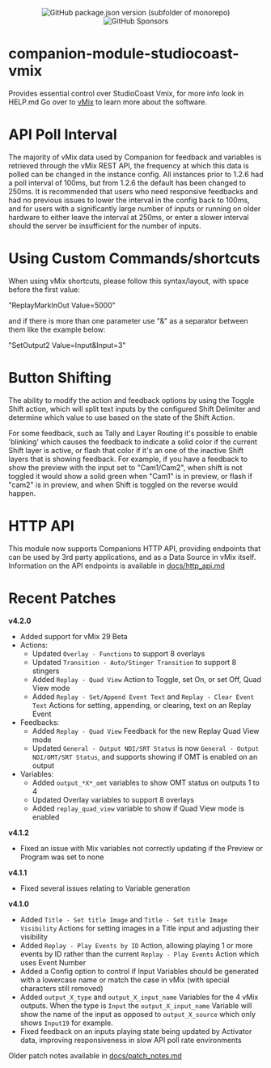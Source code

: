 <p align="center">
  <img alt="GitHub package.json version (subfolder of monorepo)" src="https://img.shields.io/github/package-json/v/bitfocus/companion-module-studiocoast-vmix">
  <img alt="GitHub Sponsors" src="https://img.shields.io/github/sponsors/thedist">
</p>

# companion-module-studiocoast-vmix

Provides essential control over StudioCoast Vmix, for more info look in HELP.md
Go over to [vMix](https://www.vmix.com/) to learn more about the software.


# API Poll Interval
The majority of vMix data used by Companion for feedback and variables is retrieved through the vMix REST API, the frequency at which this data is polled can be changed in the instance config. All instances prior to 1.2.6 had a poll interval of 100ms, but from 1.2.6 the default has been changed to 250ms. It is recommended that users who need responsive feedbacks and had no previous issues to lower the interval in the config back to 100ms, and for users with a significantly large number of inputs or running on older hardware to either leave the interval at 250ms, or enter a slower interval should the server be insufficient for the number of inputs.


# Using Custom Commands/shortcuts
When using vMix shortcuts, please follow this syntax/layout, with space before the first value:

"ReplayMarkInOut Value=5000"

and if there is more than one parameter use "&" as a separator between them like the example below:

"SetOutput2 Value=Input&Input=3"


# Button Shifting
The ability to modify the action and feedback options by using the Toggle Shift action, which will split text inputs by the configured Shift Delimiter and determine which value to use based on the state of the Shift Action.

For some feedback, such as Tally and Layer Routing it's possible to enable 'blinking' which causes the feedback to indicate a solid color if the current Shift layer is active, or flash that color if it's an one of the inactive Shift layers that is showing feedback. For example, if you have a feedback to show the preview with the input set to "Cam1/Cam2", when shift is not toggled it would show a solid green when "Cam1" is in preview, or flash if "cam2" is in preview, and when Shift is toggled on the reverse would happen.


# HTTP API
This module now supports Companions HTTP API, providing endpoints that can be used by 3rd party applications, and as a Data Source in vMix itself. Information on the API endpoints is available in [docs/http_api.md](./docs/http_api.md)


# Recent Patches
**v4.2.0**
- Added support for vMix 29 Beta
- Actions:
  - Updated `Overlay - Functions` to support 8 overlays
  - Updated `Transition - Auto/Stinger Transition` to support 8 stingers
  - Added `Replay - Quad View` Action to Toggle, set On, or set Off, Quad View mode
  - Added `Replay - Set/Append Event Text` and `Replay - Clear Event Text` Actions for setting, appending, or clearing, text on an Replay Event
- Feedbacks:
  - Added `Replay - Quad View` Feedback for the new Replay Quad View mode
  - Updated `General - Output NDI/SRT Status` is now `General - Output NDI/OMT/SRT Status`, and supports showing if OMT is enabled on an output
- Variables:
  - Added `output_*X*_omt` variables to show OMT status on outputs 1 to 4
  - Updated Overlay variables to support 8 overlays
  - Added `replay_quad_view` variable to show if Quad View mode is enabled

**v4.1.2**
- Fixed an issue with Mix variables not correctly updating if the Preview or Program was set to none

**v4.1.1**
- Fixed several issues relating to Variable generation

**v4.1.0**
- Added `Title - Set title Image` and `Title - Set title Image Visibility` Actions for setting images in a Title input and adjusting their visibility
- Added `Replay - Play Events by ID` Action, allowing playing 1 or more events by ID rather than the current `Replay - Play Events` Action which uses Event Number
- Added a Config option to control if Input Variables should be generated with a lowercase name or match the case in vMix (with special characters still removed)
- Added `output_X_type` and `output_X_input_name` Variables for the 4 vMix outputs. When the type is `Input` the `output_X_input_name` Variable will show the name of the input as opposed to `output_X_source` which only shows `Input19` for example.
- Fixed feedback on an inputs playing state being updated by Activator data, improving responsiveness in slow API poll rate environments


Older patch notes available in [docs/patch_notes.md](./docs/patch_notes.md)
